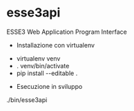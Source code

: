 # esse3api
ESSE3 Web Application Program Interface

* Installazione con virtualenv

- virtualenv venv
- . venv/bin/activate
- pip install --editable .

* Esecuzione in sviluppo

./bin/esse3api
